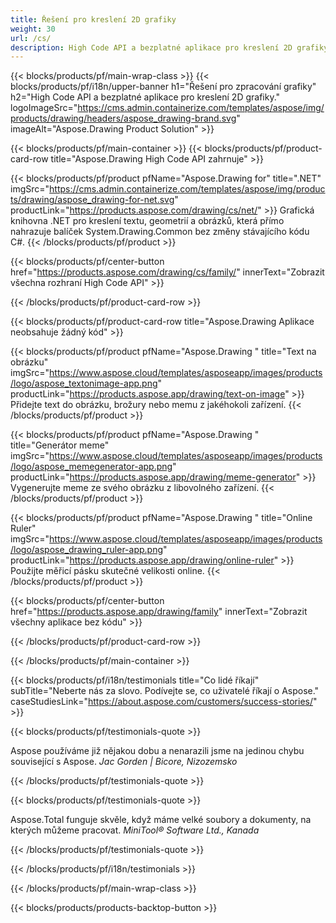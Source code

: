 ```yaml
---
title: Řešení pro kreslení 2D grafiky 
weight: 30
url: /cs/
description: High Code API a bezplatné aplikace pro kreslení 2D grafiky. Schopnost kreslit text, čáry, křivky a obrázky, stejně jako převádět obrázky do různých formátů.
---
```


{{< blocks/products/pf/main-wrap-class >}}
{{< blocks/products/pf/i18n/upper-banner h1="Řešení pro zpracování grafiky" h2="High Code API a bezplatné aplikace pro kreslení 2D grafiky." logoImageSrc="https://cms.admin.containerize.com/templates/aspose/img/products/drawing/headers/aspose_drawing-brand.svg" imageAlt="Aspose.Drawing Product Solution" >}}

{{< blocks/products/pf/main-container >}}
{{< blocks/products/pf/product-card-row title="Aspose.Drawing High Code API zahrnuje" >}}

{{< blocks/products/pf/product pfName="Aspose.Drawing for" title=".NET" imgSrc="https://cms.admin.containerize.com/templates/aspose/img/products/drawing/aspose_drawing-for-net.svg" productLink="https://products.aspose.com/drawing/cs/net/" >}}
Grafická knihovna .NET pro kreslení textu, geometrií a obrázků, která přímo nahrazuje balíček System.Drawing.Common bez změny stávajícího kódu C#.
{{< /blocks/products/pf/product >}}

{{< blocks/products/pf/center-button href="https://products.aspose.com/drawing/cs/family/" innerText="Zobrazit všechna rozhraní High Code API" >}}

{{< /blocks/products/pf/product-card-row >}}

{{< blocks/products/pf/product-card-row title="Aspose.Drawing Aplikace neobsahuje žádný kód" >}}

{{< blocks/products/pf/product pfName="Aspose.Drawing " title="Text na obrázku" imgSrc="https://www.aspose.cloud/templates/asposeapp/images/products/logo/aspose_textonimage-app.png" productLink="https://products.aspose.app/drawing/text-on-image" >}}
Přidejte text do obrázku, brožury nebo memu z jakéhokoli zařízení.
{{< /blocks/products/pf/product >}}

{{< blocks/products/pf/product pfName="Aspose.Drawing " title="Generátor meme" imgSrc="https://www.aspose.cloud/templates/asposeapp/images/products/logo/aspose_memegenerator-app.png" productLink="https://products.aspose.app/drawing/meme-generator" >}}
Vygenerujte meme ze svého obrázku z libovolného zařízení.
{{< /blocks/products/pf/product >}}

{{< blocks/products/pf/product pfName="Aspose.Drawing " title="Online Ruler" imgSrc="https://www.aspose.cloud/templates/asposeapp/images/products/logo/aspose_drawing_ruler-app.png" productLink="https://products.aspose.app/drawing/online-ruler" >}}
Použijte měřicí pásku skutečné velikosti online.
{{< /blocks/products/pf/product >}}

{{< blocks/products/pf/center-button href="https://products.aspose.app/drawing/family" innerText="Zobrazit všechny aplikace bez kódu" >}}

{{< /blocks/products/pf/product-card-row >}}

{{< /blocks/products/pf/main-container >}}

{{< blocks/products/pf/i18n/testimonials title="Co lidé říkají" subTitle="Neberte nás za slovo. Podívejte se, co uživatelé říkají o Aspose." caseStudiesLink="https://about.aspose.com/customers/success-stories/" >}}

{{< blocks/products/pf/testimonials-quote >}}
<p class="first">
 Aspose používáme již nějakou dobu a nenarazili jsme na jedinou chybu související s Aspose.
 <em>
  Jac Gorden | Bicore, Nizozemsko
 </em>
</p>

{{< /blocks/products/pf/testimonials-quote >}}

{{< blocks/products/pf/testimonials-quote >}}
<p class="second">
 Aspose.Total funguje skvěle, když máme velké soubory a dokumenty, na kterých můžeme pracovat.
 <em>
  MiniTool® Software Ltd., Kanada
 </em>
</p>

{{< /blocks/products/pf/testimonials-quote >}}

{{< /blocks/products/pf/i18n/testimonials >}}

{{< /blocks/products/pf/main-wrap-class >}}

{{< blocks/products/products-backtop-button >}}
